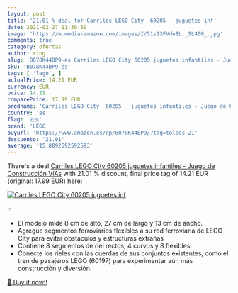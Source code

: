 ```yaml
---
layout: post
title: '21.01 % deal for Carriles LEGO City  60205   juguetes inf'
date: 2021-02-27 11:39:59
image: 'https://m.media-amazon.com/images/I/51s13FVdo8L._SL400_.jpg'
comments: true
category: ofertas
author: ring
slug: 'B078K44BP9-es Carriles LEGO City 60205 juguetes infantiles - Juego de...'
sku: 'B078K44BP9-es'
tags: [ 'lego', ]
actualPrice: 14.21 EUR
currency: EUR
price: 14.21
comparePrice: 17.99 EUR
prodname: 'Carriles LEGO City  60205   juguetes infantiles - Juego de Construcción VíAs'
country: 'es'
flag: '🇪🇸'
brand: 'LEGO'
buyurl: 'https://www.amazon.es/dp/B078K44BP9/?tag=tolees-21'
descuento: '21.01'
average: '15.8892592592593'
---
```


There's a deal [Carriles LEGO City  60205   juguetes infantiles - Juego de Construcción VíAs](https://www.amazon.es/dp/B078K44BP9/?tag=tolees-21)  with  21.01 % discount, final price tag of  14.21 EUR (original: 17.99 EUR) here:

[![Carriles LEGO City  60205   juguetes inf](https://m.media-amazon.com/images/I/51s13FVdo8L._SL400_.jpg)](https://www.amazon.es/dp/B078K44BP9/?tag=tolees-21)

ℹ️:

- El modelo mide 8 cm de alto, 27 cm de largo y 13 cm de ancho.
- Agregue segmentos ferroviarios flexibles a su red ferroviaria de LEGO City para evitar obstáculos y estructuras extrañas
- Contiene 8 segmentos de riel rectos, 4 curvos y 8 flexibles
- Conecte los rieles con las cuerdas de sus conjuntos existentes, como el tren de pasajeros LEGO (60197) para experimentar aún más construcción y diversión.

[🛒 Buy it now!!](https://www.amazon.es/dp/B078K44BP9/?tag=tolees-21)
